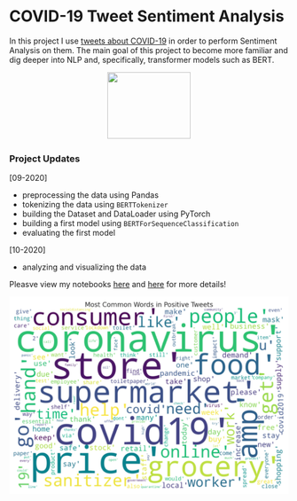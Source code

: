 # COVID-19 Tweet Sentiment Analysis

In this project I use [tweets about COVID-19](https://www.kaggle.com/datatattle/covid-19-nlp-text-classification) in order to perform Sentiment Analysis on them. The main goal of this project to become more familiar and dig deeper into NLP and, specifically, transformer models such as BERT.

<p align="center">
  <img width="150" height="120" src="https://cdn.pixabay.com/photo/2014/04/03/11/53/twitter-312464_960_720.png">
</p>

### Project Updates

[09-2020]
- preprocessing the data using Pandas
- tokenizing the data using `BERTTokenizer`
- building the Dataset and DataLoader using PyTorch
- building a first model using `BERTForSequenceClassification`
- evaluating the first model

[10-2020]
- analyzing and visualizing the data

Pleasve view my notebooks [here](https://github.com/HeleneFabia/covid-19-tweet-sentiment-analysis/blob/master/covid-19-tweet-sa.ipynb) and [here](https://github.com/HeleneFabia/covid-19-tweet-sentiment-analysis/blob/master/covid-19-tweet-eda.ipynb) for more details!

![im](https://github.com/HeleneFabia/covid-19-tweet-sentiment-analysis/blob/master/wordcloud.png)

